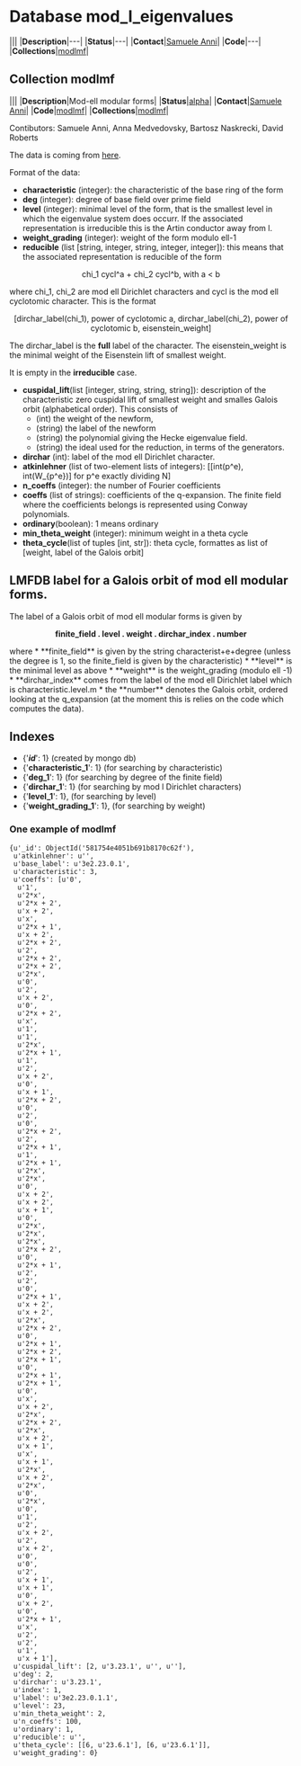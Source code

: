 # Database mod_l_eigenvalues

|||
|**Description**|---|
|**Status**|---|
|**Contact**|[Samuele Anni](https://github.com/sanni85)|
|**Code**|---|
|**Collections**|[modlmf](http://beta.lmfdb.org/api/mod_l_eigenvalues/modlmf)|

## Collection modlmf

|||
|**Description**|Mod-ell modular forms|
|**Status**|[alpha](http://beta.lmfdb.org/ModularForm/GL2/ModL/)|
|**Contact**|[Samuele Anni](https://github.com/sanni85)|
|**Code**|[modlmf](https://github.com/LMFDB/lmfdb/tree/master/lmfdb/modlmf)|
|**Collections**|[modlmf](http://beta.lmfdb.org/api/mod_l_eigenvalues/modlmf)|

Contibutors: Samuele Anni, Anna Medvedovsky, Bartosz Naskrecki, David Roberts

The data is coming from [here](https://github.com/sanni85/Mod-l-modular-forms).

Format of the data:

* **characteristic** (integer): the characteristic of the base ring of the form
* **deg** (integer): degree of base field over prime field
* **level** (integer): minimal level of the form, that is the smallest level in which the eigenvalue system does occurr. If the associated representation is irreducible this is the Artin conductor away from l.
* **weight_grading** (integer): weight of the form modulo ell-1
* **reducible** (list [string, integer, string, integer, integer]): this means that the associated representation is reducible of the form 
<p align="center">
chi_1 cycl^a + chi_2 cycl^b,                  with a < b
</p>
where chi_1, chi_2 are mod ell Dirichlet characters and cycl is the mod ell cyclotomic character. This is the format
<p align="center">
[dirchar_label(chi_1), power of cyclotomic a, dirchar_label(chi_2), power of cyclotomic b, eisenstein_weight] 
</p>

   The dirchar_label is the **full** label of the character.
   The eisenstein_weight is the minimal weight of the Eisenstein lift of smallest weight.

It is empty in the **irreducible** case.

* **cuspidal_lift**(list [integer, string, string, string]): description of the characteristic zero cuspidal lift of smallest weight and smalles Galois orbit (alphabetical order). This consists of 
    * (int) the weight of the newform, 
    * (string) the label of the newform 
    * (string) the polynomial giving the Hecke eigenvalue field.
    * (string) the ideal used for the reduction, in terms of the generators. 
* **dirchar** (int): label of the mod ell Dirichlet character. 
* **atkinlehner** (list of two-element lists of integers): [[int(p^e), int(W_{p^e})] for p^e exactly dividing N] 
* **n_coeffs** (integer): the number of Fourier coefficients
* **coeffs** (list of strings): coefficients of the q-expansion. The finite field where the coefficients belongs is represented using Conway polynomials.
* **ordinary**(boolean): 1 means ordinary 
* **min_theta_weight** (integer): minimum weight in a theta cycle
* **theta_cycle**(list of tuples [int, str]): theta cycle, formattes as list of [weight, label of the Galois orbit]

## LMFDB label for a Galois orbit of mod ell modular forms. 

The label of a Galois orbit of mod ell modular forms is given by

<p align="center" ><b>
finite_field . level . weight . dirchar_index . number
</b></p>  
where 
* **finite_field** is given by the string characterist+e+degree (unless the degree is 1, so the finite_field is given by the characteristic)
* **level** is the minimal level as above
* **weight** is the weight_grading (modulo ell -1)
* **dirchar_index** comes from the label of the mod ell Dirichlet label which is characteristic.level.m
* the **number** denotes the Galois orbit, ordered looking at the q_expansion (at the moment this is relies on the code which computes the data).

## Indexes

* {'**_id_**': 1}  (created by mongo db)
* {'**characteristic_1**': 1} (for searching by characteristic)
* {'**deg_1**': 1} (for searching by degree of the finite field)
* {'**dirchar_1**': 1} (for searching by mod l Dirichlet characters)
* {'**level_1**': 1}, (for searching by level)
* {'**weight_grading_1**': 1}, (for searching by weight)

### One example of modlmf

```
{u'_id': ObjectId('581754e4051b691b8170c62f'),
 u'atkinlehner': u'',
 u'base_label': u'3e2.23.0.1',
 u'characteristic': 3,
 u'coeffs': [u'0',
  u'1',
  u'2*x',
  u'2*x + 2',
  u'x + 2',
  u'x',
  u'2*x + 1',
  u'x + 2',
  u'2*x + 2',
  u'2',
  u'2*x + 2',
  u'2*x + 2',
  u'2*x',
  u'0',
  u'2',
  u'x + 2',
  u'0',
  u'2*x + 2',
  u'x',
  u'1',
  u'1',
  u'2*x',
  u'2*x + 1',
  u'1',
  u'2',
  u'x + 2',
  u'0',
  u'x + 1',
  u'2*x + 2',
  u'0',
  u'2',
  u'0',
  u'2*x + 2',
  u'2',
  u'2*x + 1',
  u'1',
  u'2*x + 1',
  u'2*x',
  u'2*x',
  u'0',
  u'x + 2',
  u'x + 2',
  u'x + 1',
  u'0',
  u'2*x',
  u'2*x',
  u'2*x',
  u'2*x + 2',
  u'0',
  u'2*x + 1',
  u'2',
  u'2',
  u'0',
  u'2*x + 1',
  u'x + 2',
  u'x + 2',
  u'2*x',
  u'2*x + 2',
  u'0',
  u'2*x + 1',
  u'2*x + 2',
  u'2*x + 1',
  u'0',
  u'2*x + 1',
  u'2*x + 1',
  u'0',
  u'x',
  u'x + 2',
  u'2*x',
  u'2*x + 2',
  u'2*x',
  u'x + 2',
  u'x + 1',
  u'x',
  u'x + 1',
  u'2*x',
  u'x + 2',
  u'2*x',
  u'0',
  u'2*x',
  u'0',
  u'1',
  u'2',
  u'x + 2',
  u'2',
  u'x + 2',
  u'0',
  u'0',
  u'2',
  u'x + 1',
  u'x + 1',
  u'0',
  u'x + 2',
  u'0',
  u'2*x + 1',
  u'x',
  u'2',
  u'2',
  u'1',
  u'x + 1'],
 u'cuspidal_lift': [2, u'3.23.1', u'', u''],
 u'deg': 2,
 u'dirchar': u'3.23.1',
 u'index': 1,
 u'label': u'3e2.23.0.1.1',
 u'level': 23,
 u'min_theta_weight': 2,
 u'n_coeffs': 100,
 u'ordinary': 1,
 u'reducible': u'',
 u'theta_cycle': [[6, u'23.6.1'], [6, u'23.6.1']],
 u'weight_grading': 0}
```
